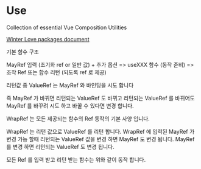 # Use

Collection of essential Vue Composition Utilities

[Winter Love packages document](https://winter-love.github.io/web/)

기본 함수 구조

MayRef 입력 (초기화 ref or 일반 값) + 추가 옵션 => useXXX 함수 (동작 준비) => 조작 Ref 또는 함수 리턴 (되도록 ref 로 제공)

리턴값 중 ValueRef 는 MayRef 와 바인딩을 시도 합니다 

즉 MayRef 가 바뀌면 리턴되는 ValueRef 도 바뀌고 리턴되는 ValueRef 를 바뀌어도 MayRef 를 바꾸려 시도 하고 바꿀 수 있다면 변경 합니다.

WrapRef 는 모든 제공되는 함수의 Ref 동작의 기본 사양 입니다.

WrapRef 는 리턴 값으로 ValueRef 를 리턴 합니다. WrapRef 에 입력된 MayRef 가 변경 가능 할때 리턴되는 ValueRef 값을 변경 하면 MayRef 도 변경 됩니다.
MayRef 를 변경 하면 리턴되는 ValueRef 도 변경 됩니다.

모든 Ref 를 입력 받고 리턴 받는 함수는 위와 같이 동작 합니다.

